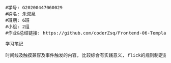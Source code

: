 <pre>
#学号: G20200447060029
#姓名: 朱双泉
#班期: 6班
#小组: 2组
#作业&总结链接: https://github.com/coderZsq/Frontend-06-Template/tree/main/Week%2015
</pre>

<pre>
学习笔记

时间线及触摸兼容及事件触发的内容, 比较综合有实践意义, flick的规则制定是关键.

</pre>
